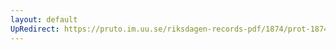 ```yaml
---
layout: default
UpRedirect: https://pruto.im.uu.se/riksdagen-records-pdf/1874/prot-1874--ak--318/prot-1874--ak--318_030.pdf
---
```

